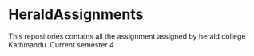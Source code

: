 # HeraldAssignments
This repositories contains all the assignment assigned by herald college Kathmandu.
Current semester 4
